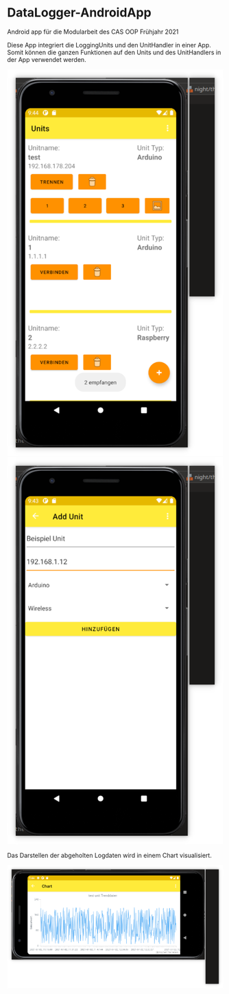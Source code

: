 # DataLogger-AndroidApp

Android app für die Modularbeit des CAS OOP Frühjahr 2021

Diese App integriert die LoggingUnits und den UnitHandler in einer App. Somit können die ganzen
Funktionen auf den Units und des UnitHandlers in der App verwendet werden.

![Screenshot](resources/UnitsScreenshot.png) ![Screenshot](resources/AddUnitScreenshot.png)

Das Darstellen der abgeholten Logdaten wird in einem Chart visualisiert.

![Screenshot](resources/ChartScreenshot.png)